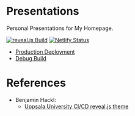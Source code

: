 # Presentations

Personal Presentations for My Homepage.

[![reveal.js Build](https://github.com/christopher-besch/presentations/actions/workflows/build.yml/badge.svg)](https://github.com/christopher-besch/presentations/actions/workflows/build.yml)
[![Netlify Status](https://api.netlify.com/api/v1/badges/ca87d2c0-4616-4c09-9836-b410a4c8f6c0/deploy-status)](https://app.netlify.com/sites/present-chris-besch/deploys)

- [Production Deployment](https://present.chris-besch.com)
- [Debug Build](https://dev.present.chris-besch.com)

# References

- Benjamin Hackl:
    - [Uppsala University CI/CD reveal.js theme](https://benjamin-hackl.at/downloads/talks/2021-10-07-manimworkshop/dist/behackl-manim.css)
